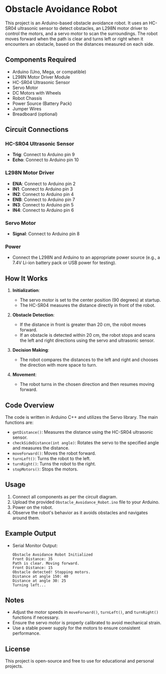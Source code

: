 # Obstacle Avoidance Robot

This project is an Arduino-based obstacle avoidance robot. It uses an HC-SR04 ultrasonic sensor to detect obstacles, an L298N motor driver to control the motors, and a servo motor to scan the surroundings. The robot moves forward when the path is clear and turns left or right when it encounters an obstacle, based on the distances measured on each side.

## Components Required

- Arduino (Uno, Mega, or compatible)
- L298N Motor Driver Module
- HC-SR04 Ultrasonic Sensor
- Servo Motor
- DC Motors with Wheels
- Robot Chassis
- Power Source (Battery Pack)
- Jumper Wires
- Breadboard (optional)

## Circuit Connections

### HC-SR04 Ultrasonic Sensor
- **Trig**: Connect to Arduino pin 9
- **Echo**: Connect to Arduino pin 10

### L298N Motor Driver
- **ENA**: Connect to Arduino pin 2
- **IN1**: Connect to Arduino pin 3
- **IN2**: Connect to Arduino pin 4
- **ENB**: Connect to Arduino pin 7
- **IN3**: Connect to Arduino pin 5
- **IN4**: Connect to Arduino pin 6

### Servo Motor
- **Signal**: Connect to Arduino pin 8

### Power
- Connect the L298N and Arduino to an appropriate power source (e.g., a 7.4V Li-ion battery pack or USB power for testing).

## How It Works

1. **Initialization**:
   - The servo motor is set to the center position (90 degrees) at startup.
   - The HC-SR04 measures the distance directly in front of the robot.

2. **Obstacle Detection**:
   - If the distance in front is greater than 20 cm, the robot moves forward.
   - If an obstacle is detected within 20 cm, the robot stops and scans the left and right directions using the servo and ultrasonic sensor.

3. **Decision Making**:
   - The robot compares the distances to the left and right and chooses the direction with more space to turn.

4. **Movement**:
   - The robot turns in the chosen direction and then resumes moving forward.

## Code Overview

The code is written in Arduino C++ and utilizes the Servo library. The main functions are:

- `getDistance()`: Measures the distance using the HC-SR04 ultrasonic sensor.
- `checkSideDistance(int angle)`: Rotates the servo to the specified angle and measures the distance.
- `moveForward()`: Moves the robot forward.
- `turnLeft()`: Turns the robot to the left.
- `turnRight()`: Turns the robot to the right.
- `stopMotors()`: Stops the motors.

## Usage

1. Connect all components as per the circuit diagram.
2. Upload the provided `Obstacle_Avoidance_Robot.ino` file to your Arduino.
3. Power on the robot.
4. Observe the robot's behavior as it avoids obstacles and navigates around them.

## Example Output

- Serial Monitor Output:
  ```
  Obstacle Avoidance Robot Initialized
  Front Distance: 35
  Path is clear. Moving forward.
  Front Distance: 15
  Obstacle detected! Stopping motors.
  Distance at angle 150: 40
  Distance at angle 30: 25
  Turning left...
  ```

## Notes

- Adjust the motor speeds in `moveForward()`, `turnLeft()`, and `turnRight()` functions if necessary.
- Ensure the servo motor is properly calibrated to avoid mechanical strain.
- Use a stable power supply for the motors to ensure consistent performance.

## License
This project is open-source and free to use for educational and personal projects.
